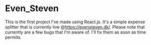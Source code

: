 # Even_Steven
This is the first project I've made using React.js. It's a simple expense splitter that is currently live @https://evensteven.dk/. Please note that currently are a few bugs that I'm aware of. I'll fix them as soon as time permits. 
